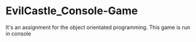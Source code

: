 EvilCastle_Console-Game
=======================

It's an assignment for the object orientated programming. This game is run in console
